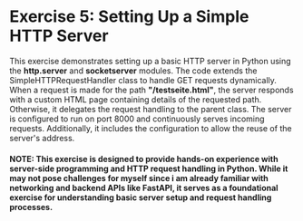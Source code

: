 # Exercise 5: Setting Up a Simple HTTP Server
This exercise demonstrates setting up a basic HTTP server in Python using the **http.server** 
and **socketserver** modules. The code extends the SimpleHTTPRequestHandler class to handle GET requests dynamically.
When a request is made for the path **"/testseite.html"**,
the server responds with a custom HTML page containing details of the requested path.
Otherwise, it delegates the request handling to the parent class.
The server is configured to run on port 8000 and continuously serves incoming requests.
Additionally, it includes the configuration to allow the reuse of the server's address.

#### NOTE: This exercise is designed to provide hands-on experience with server-side programming and HTTP request handling in Python. While it may not pose challenges for myself since i am already familiar with networking and backend APIs like FastAPI, it serves as a foundational exercise for understanding basic server setup and request handling processes.   